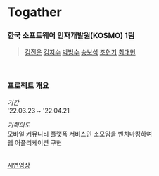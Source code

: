 # Togather

### 한국 소프트웨어 인재개발원(KOSMO) 1팀
> [김진운](https://github.com/dnjswjaghd)
[김지수](https://github.com/jisu3316)
[박범수](https://github.com/ParkBoom2)
[송보석](https://github.com/fa7271)
[조현기](https://github.com/cmkbeew)
[최대현](https://github.com/DanDChoi) 
<br/>

### 프로젝트 개요

_기간_ <br/>
'22.03.23 ~ '22.04.21

_기획의도_<br/>
모바일 커뮤니티 플랫폼 서비스인 <a href="https://www.friendscube.com" target="_blank">소모임</a>을 벤치마킹하여<br/> 
웹 어플리케이션 구현
<br/><br/>


<a href="https://www.youtube.com" target="_blank">시연영상</a> 
<br/>





